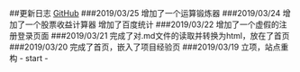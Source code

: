 ##更新日志 <a href="https://github.com/hunzsig/h-site" target="_blank">GitHub</a>
###2019/03/25
    增加了一个运算锻炼器
###2019/03/24
    增加了一个股票收益计算器
    增加了百度统计
###2019/03/22
    增加了一个虚假的注册登录页面
###2019/03/21
    完成了对.md文件的读取并转换为html，放在了首页
###2019/03/20
    完成了首页，嵌入了项目经验页
###2019/03/19
    立项，站点重构
    - start -
